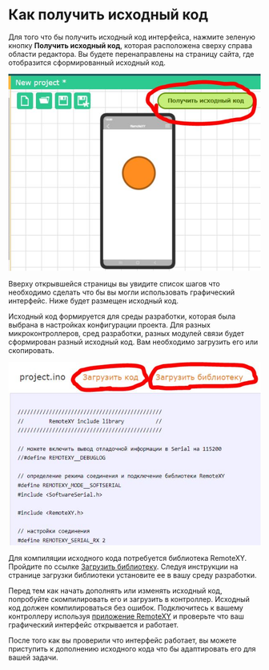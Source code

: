 # Как получить исходный код

Для того что бы получить исходный код интерфейса, нажмите зеленую кнопку **Получить исходный код**, которая расположена сверху справа области редактора. Вы будете перенаправлены на страницу сайта, где отобразится сформированный исходный код.

![](ru_01.jpg)

Вверху открывшейся страницы вы увидите список шагов что необходимо сделать что бы вы могли использовать графический интерфейс. Ниже будет размещен исходный код.

Исходный код формируется для среды разработки, которая была выбрана в настройках конфигурации проекта. Для разных микроконтроллеров, сред разработки, разных модулей связи будет сформирован разный исходный код. Вам необходимо загрузить его или скопировать. 

![](ru_02.jpg)

Для компиляции исходного кода потребуется библиотека RemoteXY. Пройдите по ссылке [Загрузить библиотеку](https://remotexy.com/ru/library/). Следуя инструкции на странице загрузки библиотеки установите ее в вашу среду разработки.

Перед тем как начать дополнять или изменять исходный код, попробуйте скомпилировать его и загрузить в контроллер. Исходный код должен компилироваться без ошибок.  Подключитесь к вашему контроллеру используя [приложение RemoteXY](https://remotexy.com/ru/download/) и проверьте что ваш графический интерфейс открывается и работает.

После того как вы проверили что интерфейс работает, вы можете приступить к дополнению исходного кода что бы адаптировать его для вашей задачи. 

